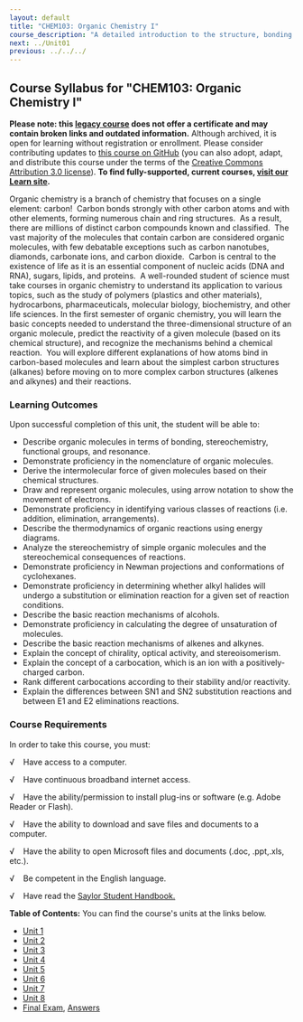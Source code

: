 ```yaml
---
layout: default
title: "CHEM103: Organic Chemistry I"
course_description: "A detailed introduction to the structure, bonding and reactivity of organic molecules. Surveys valence bond theory and bonding, covalent bonding properties, including molecular geometries and polarity, resonance, functional groups, basic organic reactions, and nomenclature."
next: ../Unit01
previous: ../../../
---
```

Course Syllabus for "CHEM103: Organic Chemistry I"
--------------------------------------------------

**Please note: this [legacy course](https://sayloracademy.zendesk.com/hc/en-us/articles/206089967) does not offer a certificate and may contain 
broken links and outdated information.** Although archived, it is open 
for learning without registration or enrollment. Please consider contributing 
updates to [this course on GitHub](https://github.com/saylordotorg/course_chem103) 
(you can also adopt, adapt, and distribute this course under the terms of 
the [Creative Commons Attribution 3.0 license](http://creativecommons.org/licenses/by/3.0/)). **To find fully-supported, current courses, [visit our 
Learn site](https://learn.saylor.org).**

Organic chemistry is a branch of chemistry that focuses on a single
element: carbon!  Carbon bonds strongly with other carbon atoms and with
other elements, forming numerous chain and ring structures.  As a
result, there are millions of distinct carbon compounds known and
classified.  The vast majority of the molecules that contain carbon are
considered organic molecules, with few debatable exceptions such as
carbon nanotubes, diamonds, carbonate ions, and carbon dioxide.  Carbon
is central to the existence of life as it is an essential component of
nucleic acids (DNA and RNA), sugars, lipids, and proteins.  A
well-rounded student of science must take courses in organic chemistry
to understand its application to various topics, such as the study of
polymers (plastics and other materials), hydrocarbons, pharmaceuticals,
molecular biology, biochemistry, and other life sciences. In the first
semester of organic chemistry, you will learn the basic concepts needed
to understand the three-dimensional structure of an organic molecule,
predict the reactivity of a given molecule (based on its chemical
structure), and recognize the mechanisms behind a chemical reaction. 
You will explore different explanations of how atoms bind in
carbon-based molecules and learn about the simplest carbon structures
(alkanes) before moving on to more complex carbon structures (alkenes
and alkynes) and their reactions.

### Learning Outcomes

Upon successful completion of this unit, the student will be able to:  
  

-   Describe organic molecules in terms of bonding, stereochemistry,
    functional groups, and resonance.
-   Demonstrate proficiency in the nomenclature of organic molecules.
-   Derive the intermolecular force of given molecules based on their
    chemical structures.
-   Draw and represent organic molecules, using arrow notation to show
    the movement of electrons.
-   Demonstrate proficiency in identifying various classes of reactions
    (i.e. addition, elimination, arrangements).
-   Describe the thermodynamics of organic reactions using energy
    diagrams.
-   Analyze the stereochemistry of simple organic molecules and the
    stereochemical consequences of reactions.
-   Demonstrate proficiency in Newman projections and conformations of
    cyclohexanes.
-   Demonstrate proficiency in determining whether alkyl halides will
    undergo a substitution or elimination reaction for a given set of
    reaction conditions.
-   Describe the basic reaction mechanisms of alcohols.
-   Demonstrate proficiency in calculating the degree of unsaturation of
    molecules.
-   Describe the basic reaction mechanisms of alkenes and alkynes.
-   Explain the concept of chirality, optical activity, and
    stereoisomerism.
-   Explain the concept of a carbocation, which is an ion with a
    positively-charged carbon.
-   Rank different carbocations according to their stability and/or
    reactivity.
-   Explain the differences between SN1 and SN2 substitution reactions
    and between E1 and E2 eliminations reactions.  

### Course Requirements

In order to take this course, you must:  
  
 √    Have access to a computer.  
  
 √    Have continuous broadband internet access.  
  
 √    Have the ability/permission to install plug-ins or software (e.g.
Adobe Reader or Flash).  
  
 √    Have the ability to download and save files and documents to a
computer.  
  
 √    Have the ability to open Microsoft files and documents (.doc,
.ppt,.xls, etc.).  
  
 √    Be competent in the English language.  
  
 √    Have read the [Saylor Student
Handbook.](https://resources.saylor.org/wwwresources/archived/site/wp-content/uploads/2012/05/Saylor-StudentHandbook.pdf)  
  
**Table of Contents:** You can find the course's units at the links below.

- [Unit 1](https://legacy.saylor.org/chem103/Unit01/)
- [Unit 2](https://legacy.saylor.org/chem103/Unit02/)
- [Unit 3](https://legacy.saylor.org/chem103/Unit03/)
- [Unit 4](https://legacy.saylor.org/chem103/Unit04/)
- [Unit 5](https://legacy.saylor.org/chem103/Unit05/)
- [Unit 6](https://legacy.saylor.org/chem103/Unit06/)
- [Unit 7](https://legacy.saylor.org/chem103/Unit07/)
- [Unit 8](https://legacy.saylor.org/chem103/Unit08/)
- [Final Exam](http://saylordotorg.github.io/LegacyExams/CHEM/CHEM103/CHEM103-FinalExam.html), [Answers](http://saylordotorg.github.io/LegacyExams/CHEM/CHEM103/CHEM103-FinalExam-Answers.html)
